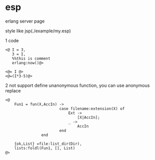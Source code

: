 esp
===

erlang server page


style like jsp(./example/my.esp)

1 code

	<@ I = 3,
	   3 = I,
	   %%this is comment
	   erlang:now()@>
	
	<@= I @>
	<@=(I*3-5)@>


2 not support define unanonymous function,
  you can use anonymous replace
 
	<@
		Fun1 = fun(X,AccIn) ->
							case filename:extension(X) of
								Ext ->
									[X|AccIn];
								_ ->
									AccIn
							end
					end	
	
		{ok,List} =file:list_dir(Dir),
		lists:foldl(Fun1, [], List)
	@>  
  
 